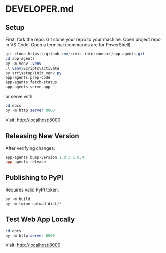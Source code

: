 # DEVELOPER.md

## Setup

First, fork the repo. Git clone your repo to your machine. Open project repo in VS Code.
Open a terminal (commands are for PowerShell).

```powershell
git clone https://github.com/civic-interconnect/app-agents.git
cd app-agents
py -m venv .venv
.\.venv\Scripts\activate
py src\setup\init_venv.py
app-agents prep-code
app-agents fetch-status
app-agents serve-app
```

or serve with:

```powershell
cd docs
py -m http.server 8000
```

Visit: <http://localhost:8000>

## Releasing New Version

After verifying changes:

```powershell
app-agents bump-version 1.0.3 1.0.4
app-agents release
```

## Publishing to PyPI

Requires valid PyPI token:

```powershell
py -m build
py -m twine upload dist/*
```

## Test Web App Locally

```powershell
cd docs
py -m http.server 8000
```

Visit: <http://localhost:8000>
